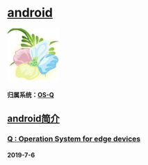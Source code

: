 ﻿# [android](https://github.com/OS-Q/android) 
[![sites](OS-Q/OS-Q.png)](http://www.OS-Q.com)
#### 归属系统：[OS-Q](https://github.com/OS-Q/OS-Q)

## [android简介](https://github.com/OS-Q/android/wiki) 



### [Q : Operation System for edge devices](http://www.OS-Q.com)
####  2019-7-6
